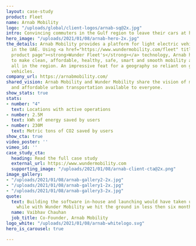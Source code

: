 ```yaml
---
layout: case-study
product: Fleet
name: Arnab Mobility
logo: "/uploads/global/client-logos/arnab-sq@2x.jpg"
intro: Convincing commuters in the Gulf region to leave their cars at home
hero_image: "/uploads/2021/01/08/arnab-hero-2x.jpg"
the_details: Arnab Mobility provides a platform for light electric vehicle sharing
  in the UAE. Using <a href="https://www.wundermobility.com/fleet" title="Wunder Fleet
  product page"><strong>Wunder Fleet's</strong></a> technology, Arnab has been able
  to make clean, affordable, healthy, safe, smart and smooth mobility accessible for
  all in the region. An impressive feat for a geography so reliant on gasoline powered
  vehicles.
company_url: https://arnabmobility.com/
shared_vision: Arnab Mobility and Wunder Mobility share the vision of making sustainable
  and affordable urban transportation available to everyone.
show_stats: true
stats:
- number: "4"
  text: Locations with active operations
- number: 2.5M
  text: kWh of energy saved by users
- number: 230M
  text: Metric tons of CO2 saved by users
show_cta: true
video_poster: ''
vimeo_id: ''
case_study_cta:
  heading: Read the full case study
  external_url: https://www.wundermobility.com
  supporting_image: "/uploads/2021/01/08/arnab-client-cta@2x.png"
image_gallery:
- "/uploads/2021/01/08/arnab-gallery2-2x.jpg"
- "/uploads/2021/01/08/arnab-gallery1-2x.jpg"
- "/uploads/2021/01/08/arnab-gallery3-2x.jpg"
quote:
  text: Building the software in-house and launching would have taken us 1.5 years
    while with Wunder Mobility we hit the ground in less then six month.
  name: Vaibhav Chauhan
  job_title: Co-Founder, Arnab Mobility
logo_white: "/uploads/2021/01/08/arnab-whitelogo.svg"
hero_is_carousel: true

---
```

